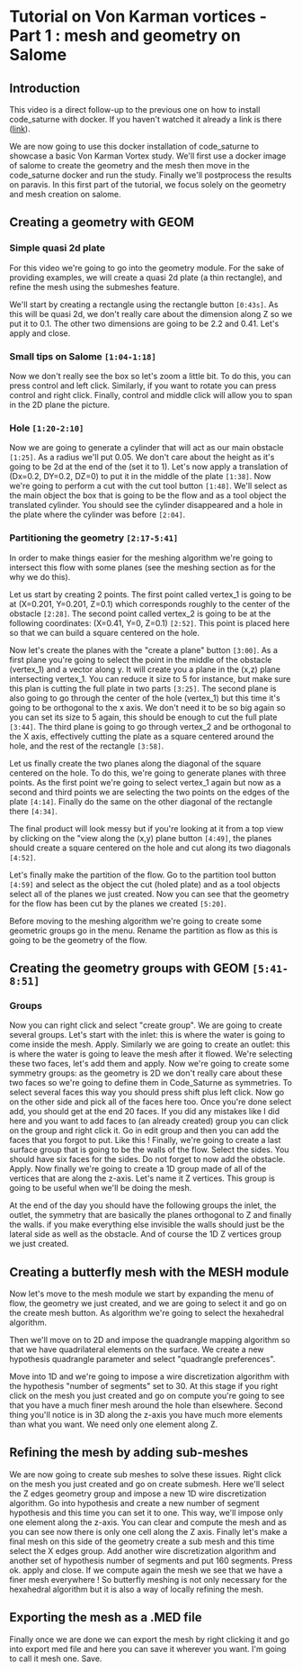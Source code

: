 # Tutorial on Von Karman vortices - Part 1 : mesh and geometry on Salome

## Introduction

This video is a direct follow-up to the previous one on how to install code_saturne with docker.
If you haven't watched it already a link is there ([link](https://youtu.be/toaXeW8Wt94)).

We are now going to use this docker installation of code_saturne to showcase a basic Von Karman
Vortex study. We'll first use a docker image of salome to create the geometry and the mesh then
move in the code_saturne docker and run the study. Finally we'll
postprocess the results on paravis. In this first part of the tutorial, we focus solely on the 
geometry and mesh creation on salome.

## Creating a geometry with GEOM

### Simple quasi 2d plate

For this video we're going to go into the geometry module. For the sake of providing examples, we will create a quasi 2d plate (a thin rectangle), and refine the mesh using the submeshes feature. 

We'll start by creating a rectangle using the rectangle button `[0:43s]`. As this will be quasi 2d, we don't really care about the dimension along Z so we put it to 0.1. The other two dimensions are going to be 2.2 and 0.41. Let's apply and close.

### Small tips on Salome `[1:04-1:18]`

Now we don't really see the box so let's zoom a little bit. To do this, you can press control and left click. Similarly, if you want to rotate you can press control and right click. Finally, control and middle click will allow you to span in the 2D plane the picture.

### Hole `[1:20-2:10]`

Now we are going to generate a cylinder that will act as our main obstacle `[1:25]`. As a radius we'll put 0.05.
We don't care about the height as it's going to be 2d at the end of the (set it to 1). Let's now apply a translation of (Dx=0.2, DY=0.2, DZ=0) to put it in the middle of the plate `[1:38]`. Now we're going to perform a cut with
the cut tool button `[1:48]`. We'll select as the main object the box that is going to be the flow and as a tool
object the translated cylinder. You should see the cylinder disappeared and a hole in the plate where the cylinder was before `[2:04]`.

### Partitioning the geometry `[2:17-5:41]`

In order to make things easier for the meshing algorithm we're going to intersect this flow with some planes (see the meshing section as for the why we do this).

Let us start by creating 2 points. The first point called vertex_1 is going to be at (X=0.201, Y=0.201, Z=0.1) which corresponds roughly to the center of the obstacle `[2:28]`. The second point called vertex_2 is going to be at the following coordinates: (X=0.41, Y=0, Z=0.1) `[2:52]`. This point is placed here so that we can build a square centered on the hole.

Now let's create the planes with the "create a plane" button `[3:00]`. As a first plane you're going to select
the point in the middle of the obstacle (vertex_1) and a vector along y. It will create you a plane in the (x,z) plane intersecting vertex_1. You can reduce it size to 5 for instance, but make sure this plan is cutting the full plate in two parts `[3:25]`.
The second plane is also going to go through the center of the hole (vertex_1) but this time it's going to be orthogonal to the x axis. We don't need it to be so big again so you can set its size to 5 again, this should be enough to cut the full plate `[3:44]`. 
The third plane is going to go through vertex_2 and be orthogonal to the X axis, effectively cutting the plate as a square centered around the hole, and the rest of the rectangle `[3:58]`.

Let us finally create the two planes along the diagonal of the square centered on the hole. To do this, we're going to generate planes with three points. As the first point we're going to select vertex_1 again but now as a second and third points we are selecting the two points on the edges of the plate `[4:14]`. Finally do the same on the other diagonal of the rectangle there `[4:34]`.

The final product will look messy but if you're looking at it from a top view by clicking on the "view along the (x,y) plane button `[4:49]`, the planes should create a square centered on the hole and cut along its two diagonals `[4:52]`. 

Let's finally make the partition of the flow. Go to the partition tool button `[4:59]` and select as the object the cut (holed plate) and as a tool objects select all of the planes we just created. Now you can see that the geometry for the flow has been cut by the planes we created `[5:20]`. 

Before moving to the meshing algorithm we're going to create some geometric groups go in the menu. Rename the partition as flow as this is going to be the geometry of the flow.


## Creating the geometry groups with GEOM `[5:41-8:51]`

### Groups

Now you can right click and select "create group". We are going
to create several groups. Let's start with the inlet: this is where the water is going to come inside the mesh.
Apply. Similarly we are going to create an outlet: this is where the water is going to leave the mesh after it flowed.
We're selecting these two faces, let's add them and apply. Now we're going to create some symmetry groups: as the geometry
is 2D we don't really care about these two faces so we're going to define them in Code_Saturne as symmetries. To select
several faces this way you should press shift plus left click. Now go on the other side and pick all of the faces here
too. Once you're done select add, you should get at the end 20 faces. If you did any mistakes like I did here and you
want to add faces to (an already created) group you can click on the group and right click it. Go in edit group and
then you can add the faces that you forgot to put. Like this ! Finally, we're going to create a last surface group
that is going to be the walls of the flow. Select the sides. You should have six faces for the sides. Do not forget
to now add the obstacle. Apply. Now finally we're going to create a 1D group made of all of the vertices that are
along the z-axis. Let's name it Z vertices. This group is going to be useful when we'll be doing the mesh.
 
At the end of the day you should have the following groups the inlet, the outlet, the symmetry that are basically
the planes orthogonal to Z and finally the walls. if you make everything else invisible the walls should just be the
lateral side as well as the obstacle. And of course the 1D Z vertices group we just created.

## Creating a butterfly mesh with the MESH module

Now let's move to the mesh module we start by expanding the menu of flow, the geometry we just created,
and we are going to select it and go on the create mesh button. As algorithm we're going to select the hexahedral algorithm.

Then we'll move on to 2D and impose the quadrangle mapping algorithm so that we have quadrilateral elements on the surface.
We create a new hypothesis quadrangle parameter and select "quadrangle preferences".

Move into 1D and we're going to impose a wire discretization algorithm with the hypothesis "number of segments" set to 30.
At this stage if you right click on the mesh you just created and go on compute you're going to see that you have a much
finer mesh around the hole than elsewhere. Second thing you'll notice is in 3D along the z-axis you have much more elements
than what you want. We need only one element along Z.

## Refining the mesh by adding sub-meshes

We are now going to create sub meshes to solve these issues. Right click on the mesh you just created and go on create submesh.
Here we'll select the Z edges geometry group and impose a new 1D wire discretization algorithm. Go into hypothesis
and create a new number of segment hypothesis and this time you can set it to one. This way, we'll impose only one
element along the z-axis. You can clear and compute the mesh and as you can see now there is only one cell along the
Z axis. Finally let's make a final mesh on this side of the geometry create a sub mesh and this time select the X edges
group. Add another wire discretization algorithm and another set of hypothesis number of segments and put 160 segments.
Press ok. apply and close. If we compute again the mesh we see that we have a finer mesh everywhere ! So butterfly meshing
is not only necessary for the hexahedral algorithm but it is also a way of locally refining the mesh.

## Exporting the mesh as a .MED file

Finally once we are done we can export the mesh by right clicking it and go into export med file and here you can save
it wherever you want. I'm going to call it mesh one. Save.
